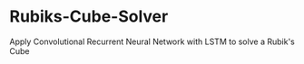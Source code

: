 # Rubiks-Cube-Solver
Apply Convolutional Recurrent Neural Network with LSTM to solve a Rubik's Cube

